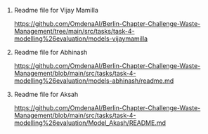 
1. Readme file for Vijay Mamilla

	https://github.com/OmdenaAI/Berlin-Chapter-Challenge-Waste-Management/tree/main/src/tasks/task-4-modelling%26evaluation/models-vijaymamilla


2. Readme file for Abhinash

	https://github.com/OmdenaAI/Berlin-Chapter-Challenge-Waste-Management/blob/main/src/tasks/task-4-modelling%26evaluation/models-abhinash/readme.md

3. Readme file for Aksah

   https://github.com/OmdenaAI/Berlin-Chapter-Challenge-Waste-Management/blob/main/src/tasks/task-4-modelling%26evaluation/Model_Akash/README.md
